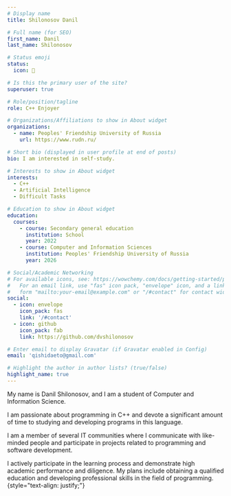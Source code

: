 ```yaml
---
# Display name
title: Shilonosov Danil

# Full name (for SEO)
first_name: Danil
last_name: Shilonosov

# Status emoji
status:
  icon: 🤩

# Is this the primary user of the site?
superuser: true

# Role/position/tagline
role: C++ Enjoyer

# Organizations/Affiliations to show in About widget
organizations:
  - name: Peoples' Friendship University of Russia
    url: https://www.rudn.ru/

# Short bio (displayed in user profile at end of posts)
bio: I am interested in self-study.

# Interests to show in About widget
interests:
  - C++
  - Artificial Intelligence
  - Difficult Tasks

# Education to show in About widget
education:
  courses:
    - course: Secondary general education
      institution: School
      year: 2022
    - course: Computer and Information Sciences
      institution: Peoples' Friendship University of Russia
      year: 2026

# Social/Academic Networking
# For available icons, see: https://wowchemy.com/docs/getting-started/page-builder/#icons
#   For an email link, use "fas" icon pack, "envelope" icon, and a link in the
#   form "mailto:your-email@example.com" or "/#contact" for contact widget.
social:
  - icon: envelope
    icon_pack: fas
    link: '/#contact'
  - icon: github
    icon_pack: fab
    link: https://github.com/dvshilonosov

# Enter email to display Gravatar (if Gravatar enabled in Config)
email: 'qishidaeto@gmail.com'

# Highlight the author in author lists? (true/false)
highlight_name: true
---
```


My name is Danil Shilonosov, and I am a student of Computer and Information Science. 

I am passionate about programming in C++ and devote a significant amount of time to studying and developing programs in this language.

I am a member of several IT communities where I communicate with like-minded people and participate in projects related to programming and software development.

I actively participate in the learning process and demonstrate high academic performance and diligence. My plans include obtaining a qualified education and developing professional skills in the field of programming.
{style="text-align: justify;"}

